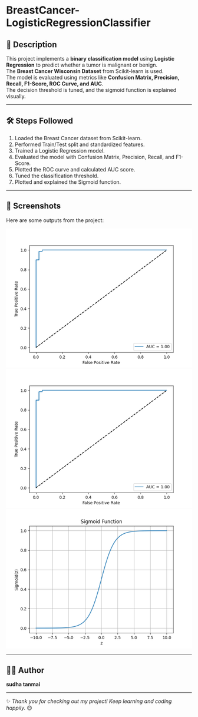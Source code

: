 # BreastCancer-LogisticRegressionClassifier

## 📌 Description
This project implements a **binary classification model** using **Logistic Regression** to predict whether a tumor is malignant or benign.  
The **Breast Cancer Wisconsin Dataset** from Scikit-learn is used.  
The model is evaluated using metrics like **Confusion Matrix, Precision, Recall, F1-Score, ROC Curve, and AUC**.  
The decision threshold is tuned, and the sigmoid function is explained visually.

---

## 🛠 Steps Followed
1. Loaded the Breast Cancer dataset from Scikit-learn.
2. Performed Train/Test split and standardized features.
3. Trained a Logistic Regression model.
4. Evaluated the model with Confusion Matrix, Precision, Recall, and F1-Score.
5. Plotted the ROC curve and calculated AUC score.
6. Tuned the classification threshold.
7. Plotted and explained the Sigmoid function.

---

## 📸 Screenshots
Here are some outputs from the project:

![Screenshot 1](figure.1.png)  
![Screenshot 2](Figure.2.png)  
![Screenshot 3](figure.3.png)  

---

## 👩‍💻 Author
**sudha tanmai**

---

✨ *Thank you for checking out my project! Keep learning and coding happily.* 😊

